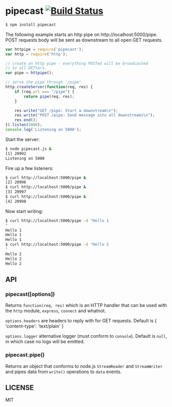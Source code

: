 # pipecast [![Build Status](https://secure.travis-ci.org/anodejs/node-pipecast.png)](http://travis-ci.org/anodejs/node-pipecast)

```bash
$ npm install pipecast
```

The following example starts an http pipe on http://localhost:5000/pipe.
POST requests body will be sent as downstream to all open GET requests.

```js
var httpipe = require('pipecast');
var http = require('http');

// create an http pipe - everything POSTed will be broadcasted
// to all GETters.
var pipe = httpipe();

// serve the pipe through '/pipe'
http.createServer(function(req, res) {
	if (req.url === "/pipe") {
		return pipe(req, res);
	}

	res.write("GET /pipe: Start a downstream\n");
	res.write("POST /pipe: Send message into all downstreams\n");
	res.end();
}).listen(5000);
console.log('Listening on 5000');
```

Start the server:

```bash
$ node pipecast.js &
[1] 20992
Listening on 5000
```

Fire up a few listeners:

```bash
$ curl http://localhost:5000/pipe &
[2] 20996
$ curl http://localhost:5000/pipe &
[3] 20997
$ curl http://localhost:5000/pipe &
[4] 20998
```

Now start writing:

```bash
$ curl http://localhost:5000/pipe -d "Hello 1
"
Hello 1
Hello 1
Hello 1
$ curl http://localhost:5000/pipe -d "Hello 2
"
Hello 2
Hello 2
Hello 2
```

## API

### pipecast([options]) ###

Returns `function(req, res)` which is an HTTP handler that can be used with the `http`
module, `express`, `connect` and whatnot.

`options.headers` are headers to reply with for GET requests. Default 
is { 'content-type': 'text/plain' }

`options.logger` alternative logger (must conform to `console`). Default is `null`, 
in which case no logs will be emitted.

### pipecast.pipe() ###

Returns an object that conforms to node.js `StreamReader` and `StreamWriter` and pipes
data from `write()` operations to `data` events.

## LICENSE

MIT